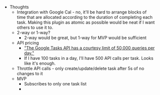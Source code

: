 - Thoughts
	- Integration with Google Cal - no, it'll be hard to arrange blocks of time that are allocated according to the duration of completing each task. Making this plugin as atomic as possible would be neat if I want others to use it to.
	- 2-way or 1-way?
		- 2-way would be great, but 1-way for MVP would be sufficient
	- API pricing
		- ["The Google Tasks API has a courtesy limit of 50,000 queries per day."](https://developers.google.com/tasks/pricing)
		- If I have 100 tasks in a day, I'll have 500 API calls per task. Looks like it's enough.
	- Throttle API calls - only create/update/delete task after 5s of no changes to it
	- MVP
		- Subscribes to only one task list
		-